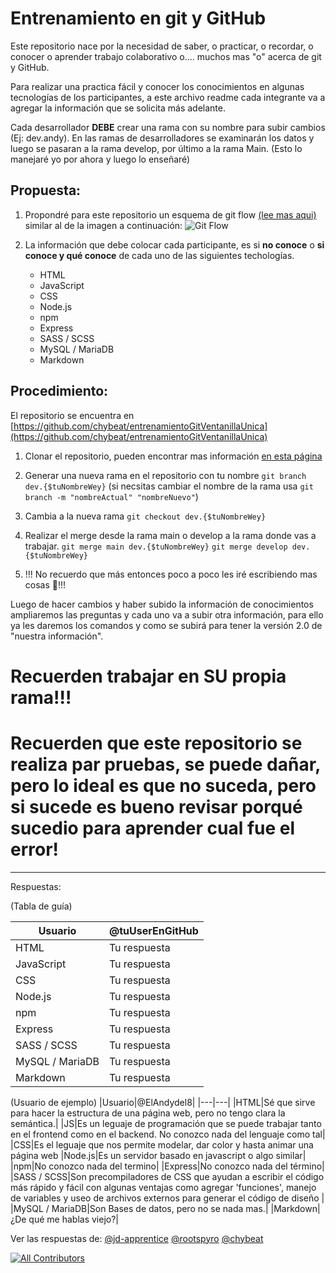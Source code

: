 # Entrenamiento en git y GitHub

Este repositorio nace por la necesidad de saber, o practicar, o recordar, o conocer o aprender trabajo colaborativo o.... muchos mas "o" acerca de git y GitHub.

Para realizar una practica fácil y conocer los conocimientos en algunas tecnologías de los participantes, a este archivo readme cada integrante va a agregar la información que se solicita más adelante.

Cada desarrollador **DEBE** crear una rama con su nombre para subir cambios (Ej: dev.andy). En las ramas de desarrolladores se examinarán los datos y luego se pasaran a la rama develop, por último a la rama Main. (Esto lo manejaré yo por ahora y luego lo enseñaré)

## Propuesta:

1. Propondré para este repositorio un esquema de git flow [(lee mas aqui)](https://www.atlassian.com/git/tutorials/comparing-workflows/gitflow-workflow) similar al de la imagen a continuación:
   ![Git Flow](https://wac-cdn.atlassian.com/dam/jcr:cc0b526e-adb7-4d45-874e-9bcea9898b4a/04%20Hotfix%20branches.svg?cdnVersion=506)

2. La información que debe colocar cada participante, es si **no conoce** o **si conoce y qué conoce** de cada uno de las siguientes techologías.

   -  HTML
   -  JavaScript
   -  CSS
   -  Node.js
   -  npm
   -  Express
   -  SASS / SCSS
   -  MySQL / MariaDB
   -  Markdown

## Procedimiento:

El repositorio se encuentra en [https://github.com/chybeat/entrenamientoGitVentanillaUnica](https://github.com/chybeat/entrenamientoGitVentanillaUnica)

1. Clonar el repositorio, pueden encontrar mas información [en esta página](https://docs.github.com/en/repositories/creating-and-managing-repositories/cloning-a-repository)

1. Generar una nueva rama en el repositorio con tu nombre
   `git branch dev.{$tuNombreWey}`
   (si necsitas cambiar el nombre de la rama usa `git branch -m "nombreActual" "nombreNuevo"`)

1. Cambia a la nueva rama
   `git checkout dev.{$tuNombreWey}`

1. Realizar el merge desde la rama main o develop a la rama donde vas a trabajar.
   `git merge main dev.{$tuNombreWey}`
   `git merge develop dev.{$tuNombreWey}`

1. !!! No recuerdo que más entonces poco a poco les iré escribiendo mas cosas 🤪!!!

Luego de hacer cambios y haber subido la información de conocimientos ampliaremos las preguntas y cada uno va a subir otra información, para ello ya les daremos los comandos y como se subirá para tener la versión 2.0 de "nuestra información".

# Recuerden trabajar en SU propia rama!!!

# Recuerden que este repositorio se realiza par pruebas, se puede dañar, pero lo ideal es que no suceda, pero si sucede es bueno revisar porqué sucedio para aprender cual fue el error!

---

Respuestas:

(Tabla de guía)

| Usuario         | @tuUserEnGitHub |
| --------------- | --------------- |
| HTML            | Tu respuesta    |
| JavaScript      | Tu respuesta    |
| CSS             | Tu respuesta    |
| Node.js         | Tu respuesta    |
| npm             | Tu respuesta    |
| Express         | Tu respuesta    |
| SASS / SCSS     | Tu respuesta    |
| MySQL / MariaDB | Tu respuesta    |
| Markdown        | Tu respuesta    |

(Usuario de ejemplo)
|Usuario|@ElAndydel8|
|---|---|
|HTML|Sé que sirve para hacer la estructura de una página web, pero no tengo clara la semántica.|
|JS|Es un leguaje de programación que se puede trabajar tanto en el frontend como en el backend. No conozco nada del lenguaje como tal|
|CSS|Es el leguaje que nos permite modelar, dar color y hasta animar una página web
|Node.js|Es un servidor basado en javascript o algo similar|
|npm|No conozco nada del termino|
|Express|No conozco nada del término|
|SASS / SCSS|Son precompiladores de CSS que ayudan a escribir el código más rápido y fácil con algunas ventajas como agregar 'funciones', manejo de variables y useo de archivos externos para generar el código de diseño |
|MySQL / MariaDB|Son Bases de datos, pero no se nada mas.|
|Markdown|¿De qué me hablas viejo?|

Ver las respuestas de:
[@jd-apprentice](./chybeat.md)
[@rootspyro](./rootspyro.md)
[@chybeat](./chybeat.md)

<!-- ALL-CONTRIBUTORS-BADGE:START - Do not remove or modify this section -->

[![All Contributors](https://img.shields.io/badge/all_contributors-1-orange.svg?style=flat-square)](#contributors-)

<!-- ALL-CONTRIBUTORS-BADGE:END -->
